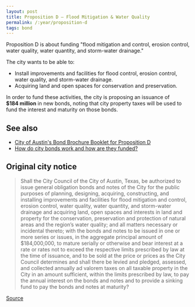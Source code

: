 ```yaml
---
layout: post
title: Proposition D – Flood Mitigation & Water Quality
permalink: /:year/proposition-d
tags: bond
---
```


Proposition D is about funding "flood mitigation and control, erosion control,
water quality, water quantity, and storm-water drainage."

The city wants to be able to:

* Install improvements and facilities for flood control, erosion control, water
  quality, and storm-water drainage.
* Acquiring land and open spaces for conservation and preservation.

In order to fund these activities, the city is proposing an issuance
of <nobr><strong>$184 million</strong></nobr> in new bonds, noting that city
property taxes will be used to fund the interest and maturity on those bonds.

## See also

* [City of Austin's Bond Brochure Booklet for Proposition D](http://www.austintexas.gov/sites/default/files/files/Finance/CFO/2018-Bond/Prop_D_Flood_Mitigation_et_al.pdf)
* [How do city bonds work and how are they funded?](/learn/municipal-bonds/)

## Original city notice

> Shall the City Council of the City of Austin, Texas, be authorized to issue
> general obligation bonds and notes of the City for the public purposes of
> planning, designing, acquiring, constructing, and installing improvements and
> facilities for flood mitigation and control, erosion control, water quality,
> water quantity, and storm-water drainage and acquiring land, open spaces and
> interests in land and property for the conservation, preservation and
> protection of natural areas and the region’s water quality; and all matters
> necessary or incidental thereto; with the bonds and notes to be issued in one
> or more series or issues, in the aggregate principal amount of $184,000,000,
> to mature serially or otherwise and bear interest at a rate or rates not to
> exceed the respective limits prescribed by law at the time of issuance, and to
> be sold at the price or prices as the City Council determines and shall there
> be levied and pledged, assessed, and collected annually ad valorem taxes on
> all taxable property in the City in an amount sufficient, within the limits
> prescribed by law, to pay the annual interest on the bonds and notes and to
> provide a sinking fund to pay the bonds and notes at maturity?

<p class="source"><a href="https://www.austintexas.gov/edims/document.cfm?id=307013">Source</a></p>
